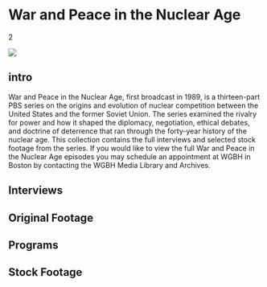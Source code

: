 # War and Peace in the Nuclear Age

2

![](https://s3.amazonaws.com/openvault.wgbh.org/special_collections/war_peace/war_peace.png)

## intro

War and Peace in the Nuclear Age, first broadcast in 1989, is a thirteen-part 
PBS series on the origins and evolution of nuclear competition between the 
United States and the former Soviet Union. The series examined the rivalry for 
power and how it shaped the diplomacy, negotiation, ethical debates, and 
doctrine of deterrence that ran through the forty-year history of the nuclear 
age. This collection contains the full interviews and selected stock footage 
from the series.  If you would like to view the full War and Peace in the 
Nuclear Age episodes you may schedule an appointment at WGBH in Boston by 
contacting the WGBH Media Library and Archives.

## Interviews

[](http://localhost:3000/catalog?f[special_collection_tags][]=war_interview)

## Original Footage

[](http://localhost:3000/catalog?f[special_collection_tags][]=war_original_footage)

## Programs

[](http://localhost:3000/catalog?f[special_collection_tags][]=war_programs)

## Stock Footage

[](http://localhost:3000/catalog?f[special_collection_tags][]=war_stock_footage)
